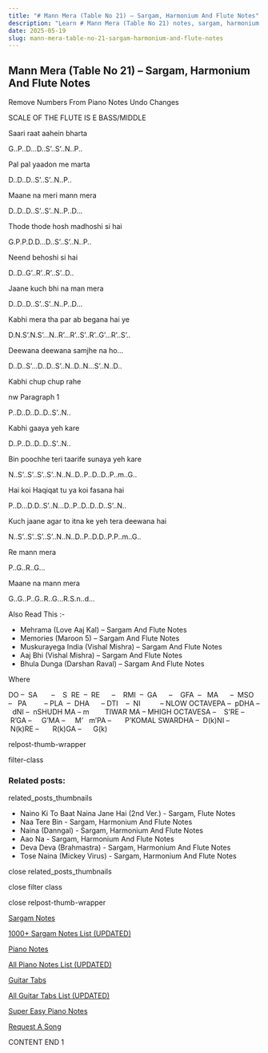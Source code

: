 ```yaml
---
title: "# Mann Mera (Table No 21) – Sargam, Harmonium And Flute Notes"
description: "Learn # Mann Mera (Table No 21) notes, sargam, harmonium notations and flute notes. Easy step-by-step tutorial for beginners."
date: 2025-05-19
slug: mann-mera-table-no-21-sargam-harmonium-and-flute-notes
---
```


## Mann Mera (Table No 21) – Sargam, Harmonium And Flute Notes

Remove Numbers From Piano Notes
Undo Changes

SCALE OF THE FLUTE IS E BASS/MIDDLE

Saari raat aahein bharta

G..P..D…D..S’..S’..N..P..

Pal pal yaadon me marta

D..D..D..S’..S’..N..P..

Maane na meri mann mera

D..D..D..S’..S’..N..P..D…

Thode thode hosh madhoshi si hai

G.P.P.D.D…D..S’..S’..N..P..

Neend behoshi si hai

D..D..G’..R’..R’..S’..D..

Jaane kuch bhi na man mera

D..D..D..S’..S’..N..P..D…

Kabhi mera tha par ab begana hai ye

D.N.S’.N.S’…N..R’…R’..S’..R’..G’…R’..S’..

Deewana deewana samjhe na ho…

D..D..S’…D..D..S’..N..D..N…S’..N..D..

Kabhi chup chup rahe

nw Paragraph 1

P..D..D..D..D..S’..N..

Kabhi gaaya yeh kare

D..P..D..D..D..S’..N..

Bin poochhe teri taarife sunaya yeh kare

N..S’..S’..S’..S’..N..N..D..P..D..D..P..m..G..

Hai koi Haqiqat tu ya koi fasana hai

P..D…D.D..S’..N…D..P..D..D..D..S’..N..

Kuch jaane agar to itna ke yeh tera deewana hai

N..S’..S’..S’..S’..N..N..D..P..D.D..P.P..m..G..

Re mann mera

P..G..R..G…

Maane na mann mera

G..G..P..G..R..G…R.S.n..d…

Also Read This :-

* Mehrama (Love Aaj Kal) – Sargam And Flute Notes
* Memories (Maroon 5) – Sargam And Flute Notes
* Muskurayega India (Vishal Mishra) – Sargam And Flute Notes
* Aaj Bhi (Vishal Mishra) – Sargam And Flute Notes
* Bhula Dunga (Darshan Raval) – Sargam And Flute Notes

Where

DO –  SA       –    S  RE  –  RE      –    RMI  –  GA      –    GFA  –   MA      –  MSO  –   PA         – PLA  –  DHA      – DTI    –  NI          – NLOW OCTAVEPA –  pDHA –  dNI –  nSHUDH MA – m        TIWAR MA – MHIGH OCTAVESA –    S’RE –     R’GA –     G’MA –     M’   m’PA –       P’KOMAL SWARDHA –  D(k)NI –       N(k)RE –       R(k)GA –      G(k)

relpost-thumb-wrapper

filter-class

### Related posts:

related_posts_thumbnails

* Naino Ki To Baat Naina Jane Hai (2nd Ver.) - Sargam, Flute Notes
* Naa Tere Bin - Sargam, Harmonium And Flute Notes
* Naina (Danngal) - Sargam, Harmonium And Flute Notes
* Aao Na - Sargam, Harmonium And Flute Notes
* Deva Deva (Brahmastra) - Sargam, Harmonium And Flute Notes
* Tose Naina (Mickey Virus) - Sargam, Harmonium And Flute Notes

close related_posts_thumbnails

close filter class

close relpost-thumb-wrapper

[Sargam Notes](/sargam-notes.html)

[1000+ Sargam Notes List (UPDATED)](/all-songs-list-sargam-notes.html)

[Piano Notes](/piano-notes.html)

[All Piano Notes List (UPDATED)](/all-songs-list-piano-notes.html)

[Guitar Tabs](/guitar-tabs.html)

[All Guitar Tabs List (UPDATED)](/all-songs-list-guitar-tabs.html)

[Super Easy Piano Notes](https://studywall.in/)

[Request A Song](/request-a-song.html)

CONTENT END 1

